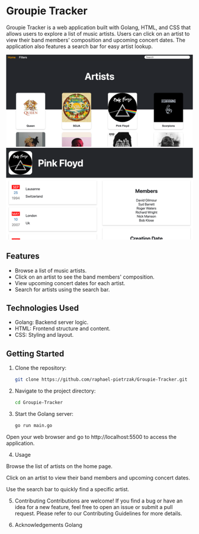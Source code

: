 # Groupie Tracker

Groupie Tracker is a web application built with Golang, HTML, and CSS that allows users to explore a list of music artists. Users can click on an artist to view their band members' composition and upcoming concert dates. The application also features a search bar for easy artist lookup.

![Alt text](<screenshots/Screenshot 2023-08-16 at 14.52.15.png>)
![Alt text](<screenshots/Screenshot 2023-08-16 at 14.52.43.png>)

## Features

- Browse a list of music artists.
- Click on an artist to see the band members' composition.
- View upcoming concert dates for each artist.
- Search for artists using the search bar.

## Technologies Used

- Golang: Backend server logic.
- HTML: Frontend structure and content.
- CSS: Styling and layout.

## Getting Started

1. Clone the repository:

   ```sh
   git clone https://github.com/raphael-pietrzak/Groupie-Tracker.git

2. Navigate to the project directory:

    ```sh
    cd Groupie-Tracker 

3. Start the Golang server:

    ```sh
    go run main.go

Open your web browser and go to http://localhost:5500 to access the application.

4. Usage

Browse the list of artists on the home page.

Click on an artist to view their band members and upcoming concert dates.

Use the search bar to quickly find a specific artist.

5. Contributing
Contributions are welcome! If you find a bug or have an idea for a new feature, feel free to open an issue or submit a pull request. Please refer to our Contributing Guidelines for more details.


7. Acknowledgements
Golang